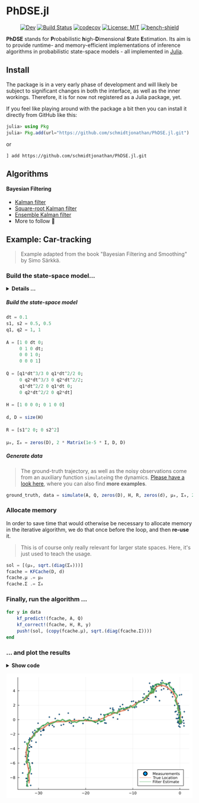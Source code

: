 # PhDSE.jl

<div align="center">

<!-- [![Stable](https://img.shields.io/badge/docs-stable-blue.svg)](https://schmidtjonathan.github.io/PhDSE.jl/stable/) -->
[![Dev](https://img.shields.io/badge/docs-dev-blue.svg)](https://schmidtjonathan.github.io/PhDSE.jl/dev/)
[![Build Status](https://github.com/schmidtjonathan/PhDSE.jl/actions/workflows/CI.yml/badge.svg?branch=main)](https://github.com/schmidtjonathan/PhDSE.jl/actions/workflows/CI.yml?query=branch%3Amain)
[![codecov](https://codecov.io/gh/schmidtjonathan/PhDSE.jl/branch/main/graph/badge.svg?token=IIGAI706O1)](https://codecov.io/gh/schmidtjonathan/PhDSE.jl)
[![License: MIT](https://img.shields.io/badge/License-MIT-success.svg)](https://opensource.org/licenses/MIT)
[![bench-shield](https://img.shields.io/badge/view-benchmarks-blueviolet)](./benchmarks/README.md)

</div>

**PhDSE** stands for **P**robabilistic **h**igh-**D**imensional **S**tate **E**stimation. Its aim is to provide runtime- and memory-efficient implementations of inference algorithms in probabilistic state-space models - all implemented in [Julia](https://julialang.org).

## Install

The package is in a very early phase of development and will likely be subject to significant changes in both the interface, as well as the inner workings.
Therefore, it is for now not registered as a Julia package, yet.

If you feel like playing around with the package a bit then you can install it directly from GitHub like this:

```julia
julia> using Pkg
julia> Pkg.add(url="https://github.com/schmidtjonathan/PhDSE.jl.git")
```

or

```julia-repl
] add https://github.com/schmidtjonathan/PhDSE.jl.git
```

## Algorithms

#### Bayesian Filtering
* [Kalman filter](https://schmidtjonathan.github.io/PhDSE.jl/dev/examples/kalman_filter/)
* [Square-root Kalman filter](https://schmidtjonathan.github.io/PhDSE.jl/dev/examples/sqrt_kalman_filter/)
* [Ensemble Kalman filter](https://schmidtjonathan.github.io/PhDSE.jl/dev/examples/ensemble_kalman_filter/)
* More to follow :raised_hands:



## Example: Car-tracking

> Example adapted from the book "Bayesian Filtering and Smoothing" by Simo Särkkä.
### Build the state-space model...

<details>
<summary><b>Details ...</b></summary>

##### We define:
* The **dynamics** tracking position and velocities, each in x- & y-position.
* The **observation model** measures the position of the vehicle in x- & y-dimension
* The posterior is computed using a Kalman filter.

</details>

##### Build the state-space model

```julia
dt = 0.1
s1, s2 = 0.5, 0.5
q1, q2 = 1, 1

A = [1 0 dt 0;
     0 1 0 dt;
     0 0 1 0;
     0 0 0 1]

Q = [q1*dt^3/3 0 q1*dt^2/2 0;
     0 q2*dt^3/3 0 q2*dt^2/2;
     q1*dt^2/2 0 q1*dt 0;
     0 q2*dt^2/2 0 q2*dt]

H = [1 0 0 0; 0 1 0 0]

d, D = size(H)

R = [s1^2 0; 0 s2^2]

μ₀, Σ₀ = zeros(D), 2 * Matrix(1e-5 * I, D, D)
```

##### Generate data

> The ground-truth trajectory, as well as the noisy observations come from an auxiliary function `simulate`ing the dynamics. [Please have a look here](https://schmidtjonathan.github.io/PhDSE.jl/dev/examples/kalman_filter/), where you can also find **more examples**.

```julia
ground_truth, data = simulate(A, Q, zeros(D), H, R, zeros(d), μ₀, Σ₀, 200, rng=MersenneTwister(3))
```

### Allocate memory
In order to save time that would otherwise be necessary to allocate memory in the iterative algorithm, we do that once before the loop, and then **re-use** it.

> This is of course only really relevant for larger state spaces. Here, it's just used to teach the usage.

```julia
sol = [(μ₀, sqrt.(diag(Σ₀)))]
fcache = KFCache(D, d)
fcache.μ .= μ₀
fcache.Σ .= Σ₀
```

### Finally, run the algorithm ...

```julia
for y in data
    kf_predict!(fcache, A, Q)
    kf_correct!(fcache, H, R, y)
    push!(sol, (copy(fcache.μ), sqrt.(diag(fcache.Σ))))
end
```

### ... and plot the results

<details>
<summary><b>Show code</b></summary>

```julia
scatter([y[1] for y in data], [y[2] for y in data], label="Measurements", markersize=2)
plot!([y[1] for y in ground_truth], [y[2] for y in ground_truth], label="True Location", linewidth=4, alpha=0.8)
plot!(
    [y[1] for (y, s) in sol], [y[2] for (y, s) in sol],
    label="Filter Estimate",
    linewidth=4,
    alpha=0.8,
    legend=:bottomright,
)
```

</details>


![](https://github.com/schmidtjonathan/PhDSE.jl/blob/gh-pages/dev/examples/kalman_filter_example.svg)
